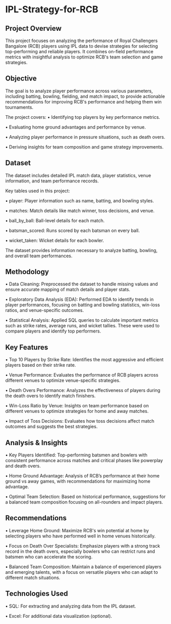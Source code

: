 # IPL-Strategy-for-RCB


## Project Overview

This project focuses on analyzing the performance of Royal Challengers Bangalore (RCB) players using IPL data to devise strategies for selecting top-performing and reliable players. It combines on-field performance metrics with insightful analysis to optimize RCB's team selection and game strategies.

## Objective

The goal is to analyze player performance across various parameters, including batting, bowling, fielding, and match impact, to provide actionable recommendations for improving RCB's performance and helping them win tournaments. 

The project covers:
• Identifying top players by key performance metrics.

• Evaluating home ground advantages and performance by venue.

• Analyzing player performance in pressure situations, such as death overs.

• Deriving insights for team composition and game strategy improvements.

## Dataset

The dataset includes detailed IPL match data, player statistics, venue information, and team performance records.

Key tables used in this project:

• player: Player information such as name, batting, and bowling styles.

• matches: Match details like match winner, toss decisions, and venue.

• ball_by_ball: Ball-level details for each match.

• batsman_scored: Runs scored by each batsman on every ball.

• wicket_taken: Wicket details for each bowler.

The dataset provides information necessary to analyze batting, bowling, and overall team performances.

## Methodology

• Data Cleaning: Preprocessed the dataset to handle missing values and ensure accurate mapping of match details and player stats.

• Exploratory Data Analysis (EDA): Performed EDA to identify trends in player performances, focusing on batting and bowling statistics, win-loss ratios, and venue-specific outcomes.

• Statistical Analysis: Applied SQL queries to calculate important metrics such as strike rates, average runs, and wicket tallies. These were used to compare players and identify top performers.

## Key Features

• Top 10 Players by Strike Rate: Identifies the most aggressive and efficient players based on their strike rate.

• Venue Performance: Evaluates the performance of RCB players across different venues to optimize venue-specific strategies.

• Death Overs Performance: Analyzes the effectiveness of players during the death overs to identify match finishers.

• Win-Loss Ratio by Venue: Insights on team performance based on different venues to optimize strategies for home and away matches.

• Impact of Toss Decisions: Evaluates how toss decisions affect match outcomes and suggests the best strategies.

## Analysis & Insights

• Key Players Identified: Top-performing batsmen and bowlers with consistent performance across matches and critical phases like powerplay and death overs.

• Home Ground Advantage: Analysis of RCB’s performance at their home ground vs away games, with recommendations for maximizing home advantage.

• Optimal Team Selection: Based on historical performance, suggestions for a balanced team composition focusing on all-rounders and impact players.

## Recommendations

• Leverage Home Ground: Maximize RCB's win potential at home by selecting players who have performed well in home venues historically.

• Focus on Death Over Specialists: Emphasize players with a strong track record in the death overs, especially bowlers who can restrict runs and batsmen who can accelerate the scoring.

• Balanced Team Composition: Maintain a balance of experienced players and emerging talents, with a focus on versatile players who can adapt to different match situations.

## Technologies Used

• SQL: For extracting and analyzing data from the IPL dataset.

• Excel: For additional data visualization (optional).
